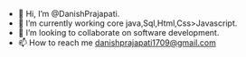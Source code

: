 - 👋 Hi, I’m @DanishPrajapati.
- 🌱 I’m currently working core java,Sql,Html,Css>Javascript.
- 💞️ I’m looking to collaborate on software development.
- 📫 How to reach me danishprajapati1709@gmail.com

<!---
DanishPrajapati/DanishPrajapati is a ✨ special ✨ repository because its `README.md` (this file) appears on your GitHub profile.
You can click the Preview link to take a look at your changes.
--->
